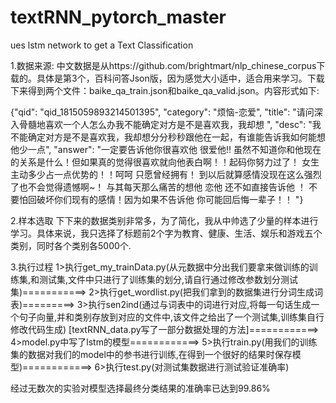 # textRNN_pytorch_master
ues lstm network to get a Text Classification

1.数据来源:
中文数据是从https://github.com/brightmart/nlp_chinese_corpus下载的。具体是第3个，百科问答Json版，因为感觉大小适中，适合用来学习。下载下来得到两个文件：baike_qa_train.json和baike_qa_valid.json。内容形式如下:




{"qid": "qid_1815059893214501395", "category": "烦恼-恋爱", "title": "请问深入骨髓地喜欢一个人怎么办我不能确定对方是不是喜欢我，我却想 ", "desc": "我不能确定对方是不是喜欢我，我却想分分秒秒跟他在一起，有谁能告诉我如何能想他少一点", "answer": "一定要告诉他你很喜欢他 很爱他!! 虽然不知道你和他现在的关系是什么！但如果真的觉得很喜欢就向他表白啊！！起码你努力过了！ 女生主动多少占一点优势的！！呵呵 只愿曾经拥有！ 到以后就算感情没现在这么强烈了也不会觉得遗憾啊~！ 与其每天那么痛苦的想他 恋他 还不如直接告诉他 ！ 不要怕回破坏你们现有的感情！因为如果不告诉他 你可能回后悔一辈子！！ "}




2.样本选取
下下来的数据类别非常多，为了简化，我从中帅选了少量的样本进行学习。具体来说，我只选择了标题前2个字为教育、健康、生活、娱乐和游戏五个类别，同时各个类别各5000个.


3.执行过程
1>执行get_my_trainData.py(从元数据中分出我们要拿来做训练的训练集,和测试集,文件中只进行了训练集的划分,请自行通过修改参数划分测试集)===========> 2>执行get_wordlist.py(把我们拿到的数据集进行分词生成词表)=========> 3>执行sen2ind(通过与词表中的词进行对应,将每一句话生成一个句子向量,并和类别存放到对应的文件中,该文件之给出了一个测试集,训练集自行修改代码生成) [textRNN_data.py写了一部分数据处理的方法]============> 4>model.py中写了lstm的模型============> 5>执行train.py(用我们的训练集的数据对我们的model中的参书进行训练,在得到一个很好的结果时保存模型)============>
6>执行test.py(对测试集数据进行测试验证准确率)





经过无数次的实验对模型选择最终分类结果的准确率已达到99.86%
